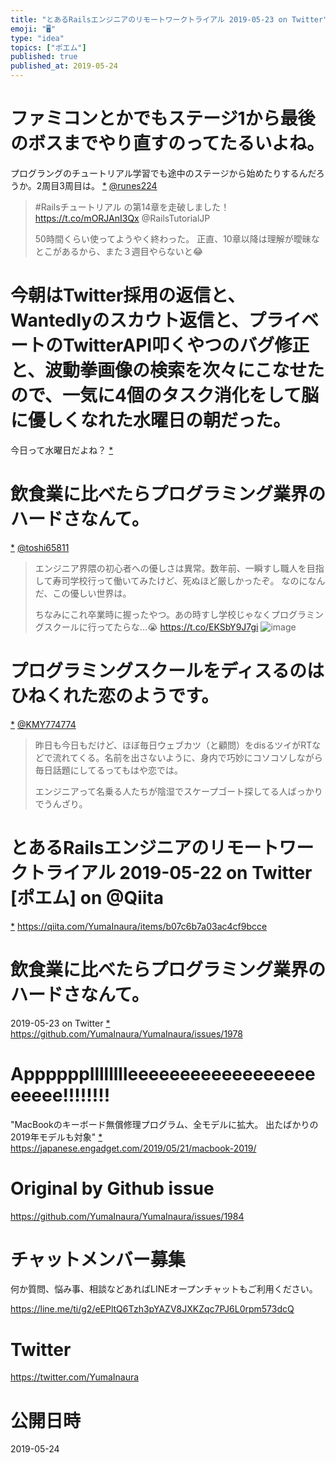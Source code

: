 ```yaml
---
title: "とあるRailsエンジニアのリモートワークトライアル 2019-05-23 on Twitter"
emoji: "🖥"
type: "idea"
topics: ["ポエム"]
published: true
published_at: 2019-05-24
---
```


# ファミコンとかでもステージ1から最後のボスまでやり直すのってたるいよね。
プログラングのチュートリアル学習でも途中のステージから始めたりするんだろうか。2周目3周目は。
 [*](https://twitter.com/YumaInaura/status/1131324063484219392")
[@runes224](https://twitter.com/runes224/)

>#Railsチュートリアル の第14章を走破しました！ https://t.co/mORJAnI3Qx @RailsTutorialJP
>
>50時間くらい使ってようやく終わった。
>正直、10章以降は理解が曖昧なとこがあるから、また３週目やらないと😂
# 今朝はTwitter採用の返信と、Wantedlyのスカウト返信と、プライベートのTwitterAPI叩くやつのバグ修正と、波動拳画像の検索を次々にこなせたので、一気に4個のタスク消化をして脳に優しくなれた水曜日の朝だった。
今日って水曜日だよね？
 [*](https://twitter.com/YumaInaura/status/1131330730179452928")

# 飲食業に比べたらプログラミング業界のハードさなんて。

 [*](https://twitter.com/YumaInaura/status/1131336582953226241")
[@toshi65811](https://twitter.com/toshi65811/)

>エンジニア界隈の初心者への優しさは異常。数年前、一瞬すし職人を目指して寿司学校行って働いてみたけど、死ぬほど厳しかったぞ。
>なのになんだ、この優しい世界は。
>
>ちなみにこれ卒業時に握ったやつ。あの時すし学校じゃなくプログラミングスクールに行ってたらな…😭 https://t.co/EKSbY9J7gi
![image](https://pbs.twimg.com/media/DxG8ATlUYAAel6r.jpg)

# プログラミングスクールをディスるのはひねくれた恋のようです。

 [*](https://twitter.com/YumaInaura/status/1131337356810772483")
[@KMY774774](https://twitter.com/KMY774774/)

>昨日も今日もだけど、ほぼ毎日ウェブカツ（と顧問）をdisるツイがRTなどで流れてくる。名前を出さないように、身内で巧妙にコソコソしながら毎日話題にしてるってもはや恋では。
>
>エンジニアって名乗る人たちが陰湿でスケープゴート探してる人ばっかりでうんざり。
# とあるRailsエンジニアのリモートワークトライアル 2019-05-22 on Twitter [ポエム] on @Qiita
 [*](https://twitter.com/YumaInaura/status/1131342405972553729")
<https://qiita.com/YumaInaura/items/b07c6b7a03ac4cf9bcce>
# 飲食業に比べたらプログラミング業界のハードさなんて。
  2019-05-23 on Twitter
 [*](https://twitter.com/YumaInaura/status/1131395728042004485")
<https://github.com/YumaInaura/YumaInaura/issues/1978>
# Apppppplllllllleeeeeeeeeeeeeeeeeeeeeee!!!!!!!!

"MacBookのキーボード無償修理プログラム、全モデルに拡大。
出たばかりの2019年モデルも対象"
 [*](https://twitter.com/YumaInaura/status/1131440231847063552")
<https://japanese.engadget.com/2019/05/21/macbook-2019/>



# Original by Github issue

https://github.com/YumaInaura/YumaInaura/issues/1984








<!-- Update From Qiita API -->

# チャットメンバー募集


何か質問、悩み事、相談などあればLINEオープンチャットもご利用ください。

https://line.me/ti/g2/eEPltQ6Tzh3pYAZV8JXKZqc7PJ6L0rpm573dcQ





# Twitter


https://twitter.com/YumaInaura


<!-- Update From Qiita API -->



# 公開日時

2019-05-24
